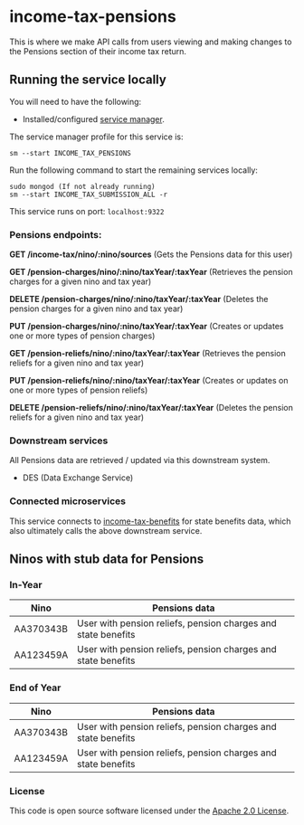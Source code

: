 
# income-tax-pensions
This is where we make API calls from users viewing and making changes to the Pensions section of their income tax return.

## Running the service locally

You will need to have the following:
- Installed/configured [service manager](https://github.com/hmrc/service-manager).

The service manager profile for this service is:

    sm --start INCOME_TAX_PENSIONS
Run the following command to start the remaining services locally:

    sudo mongod (If not already running)
    sm --start INCOME_TAX_SUBMISSION_ALL -r

This service runs on port: `localhost:9322`

### Pensions endpoints:

**GET     /income-tax/nino/:nino/sources**                (Gets the Pensions data for this user)

**GET     /pension-charges/nino/:nino/taxYear/:taxYear** (Retrieves the pension charges for a given nino and tax year)

**DELETE  /pension-charges/nino/:nino/taxYear/:taxYear** (Deletes the pension charges for a given nino and tax year)

**PUT     /pension-charges/nino/:nino/taxYear/:taxYear** (Creates or updates one or more types of pension charges)

**GET     /pension-reliefs/nino/:nino/taxYear/:taxYear** (Retrieves the pension reliefs for a given nino and tax year)

**PUT     /pension-reliefs/nino/:nino/taxYear/:taxYear** (Creates or updates on one or more types of pension reliefs)

**DELETE  /pension-reliefs/nino/:nino/taxYear/:taxYear** (Deletes the pension reliefs for a given nino and tax year)

### Downstream services
All Pensions data are retrieved / updated via this downstream system.
- DES (Data Exchange Service)

### Connected microservices
This service connects to [income-tax-benefits](https://github.com/hmrc/income-tax-benefits) for state benefits data, which also ultimately calls the above downstream service.


## Ninos with stub data for Pensions

### In-Year
| Nino      | Pensions data                                                 |
|-----------|---------------------------------------------------------------|
| AA370343B | User with pension reliefs, pension charges and state benefits |
| AA123459A | User with pension reliefs, pension charges and state benefits |

### End of Year
| Nino      | Pensions data                                                 |
|-----------|---------------------------------------------------------------|
| AA370343B | User with pension reliefs, pension charges and state benefits |
| AA123459A | User with pension reliefs, pension charges and state benefits |


### License

This code is open source software licensed under the [Apache 2.0 License]("http://www.apache.org/licenses/LICENSE-2.0.html").